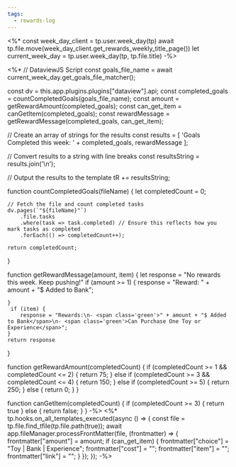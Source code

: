 ```yaml
---
tags:
  - rewards-log
---
```

<%*
const week_day_client = tp.user.week_day(tp)
await tp.file.move(week_day_client.get_rewards_weekly_title_page())
let current_week_day = tp.user.week_day(tp, tp.file.title)
-%>

<%*
// DataviewJS Script
const goals_file_name = await current_week_day.get_goals_file_matcher();

const dv = this.app.plugins.plugins["dataview"].api;
const completed_goals = countCompletedGoals(goals_file_name);
const amount = getRewardAmount(completed_goals);
const can_get_item = canGetItem(completed_goals);
const rewardMessage = getRewardMessage(completed_goals, can_get_item);

// Create an array of strings for the results
const results = [
    'Goals Completed this week: ' + completed_goals,
    rewardMessage
];

// Convert results to a string with line breaks
const resultsString = results.join('\n');

// Output the results to the template
tR += resultsString;

function countCompletedGoals(fileName) {
    let completedCount = 0;

    // Fetch the file and count completed tasks
    dv.pages(`"${fileName}"`)
        .file.tasks
        .where(task => task.completed) // Ensure this reflects how you mark tasks as completed
        .forEach(() => completedCount++);
    
    return completedCount;
}

function getRewardMessage(amount, item) {
	let response = "No rewards this week. Keep pushing!"
    if (amount >= 1) {
	    response = "Reward: <span class='green'>" + amount + "$ Added to Bank</span>";
	   
    }
     if (item) {
		response = "Rewards:\n- <span class='green'>" + amount + "$ Added to Bank</span>\n- <span class='green'>Can Purchase One Toy or Experience</span>";
	}
    return response
}

function getRewardAmount(completedCount) {
    if (completedCount >= 1 && completedCount <= 2) {
        return 75;
    } else if (completedCount >= 3 && completedCount <= 4) {
        return 150;
    } else if (completedCount >= 5) {
        return 250;
    } else {
        return 0;
    }
}

function canGetItem(completedCount) {
    if (completedCount >= 3) {
	    return true
    } else {
        return false;
    }
}
-%>
<%*
tp.hooks.on_all_templates_executed(async () =>
	{
		const file = tp.file.find_tfile(tp.file.path(true));
		await app.fileManager.processFrontMatter(file, (frontmatter) =>
		{ 
			frontmatter["amount"] = amount;
			if (can_get_item) {
				frontmatter["choice"] = "Toy | Bank | Experience";
				frontmatter["cost"] = "";
				frontmatter["item"] = "";
				frontmatter["link"] = "";
			}
		}); 
	});
-%>
